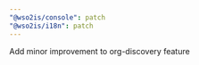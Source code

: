 ```yaml
---
"@wso2is/console": patch
"@wso2is/i18n": patch
---
```


Add minor improvement to org-discovery feature
